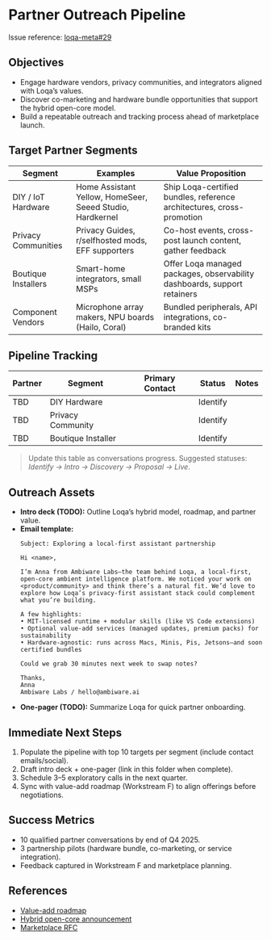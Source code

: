 # Partner Outreach Pipeline

Issue reference: [loqa-meta#29](https://github.com/ambiware-labs/loqa-meta/issues/29)

## Objectives
- Engage hardware vendors, privacy communities, and integrators aligned with Loqa’s values.
- Discover co-marketing and hardware bundle opportunities that support the hybrid open-core model.
- Build a repeatable outreach and tracking process ahead of marketplace launch.

## Target Partner Segments

| Segment | Examples | Value Proposition |
| --- | --- | --- |
| DIY / IoT Hardware | Home Assistant Yellow, HomeSeer, Seeed Studio, Hardkernel | Ship Loqa-certified bundles, reference architectures, cross-promotion |
| Privacy Communities | Privacy Guides, r/selfhosted mods, EFF supporters | Co-host events, cross-post launch content, gather feedback |
| Boutique Installers | Smart-home integrators, small MSPs | Offer Loqa managed packages, observability dashboards, support retainers |
| Component Vendors | Microphone array makers, NPU boards (Hailo, Coral) | Bundled peripherals, API integrations, co-branded kits |

## Pipeline Tracking

| Partner | Segment | Primary Contact | Status | Notes |
| --- | --- | --- | --- | --- |
| TBD | DIY Hardware |  | Identify |  |
| TBD | Privacy Community |  | Identify |  |
| TBD | Boutique Installer |  | Identify |  |

> Update this table as conversations progress. Suggested statuses: *Identify → Intro → Discovery → Proposal → Live*.

## Outreach Assets

- **Intro deck (TODO):** Outline Loqa’s hybrid model, roadmap, and partner value.
- **Email template:**
  ```text
  Subject: Exploring a local-first assistant partnership

  Hi <name>,

  I’m Anna from Ambiware Labs—the team behind Loqa, a local-first, open-core ambient intelligence platform. We noticed your work on <product/community> and think there’s a natural fit. We’d love to explore how Loqa’s privacy-first assistant stack could complement what you’re building.

  A few highlights:
  • MIT-licensed runtime + modular skills (like VS Code extensions)
  • Optional value-add services (managed updates, premium packs) for sustainability
  • Hardware-agnostic: runs across Macs, Minis, Pis, Jetsons—and soon certified bundles

  Could we grab 30 minutes next week to swap notes?

  Thanks,
  Anna
  Ambiware Labs / hello@ambiware.ai
  ```
- **One-pager (TODO):** Summarize Loqa for quick partner onboarding.

## Immediate Next Steps
1. Populate the pipeline with top 10 targets per segment (include contact emails/social).
2. Draft intro deck + one-pager (link in this folder when complete).
3. Schedule 3–5 exploratory calls in the next quarter.
4. Sync with value-add roadmap (Workstream F) to align offerings before negotiations.

## Success Metrics
- 10 qualified partner conversations by end of Q4 2025.
- 3 partnership pilots (hardware bundle, co-marketing, or service integration).
- Feedback captured in Workstream F and marketplace planning.

## References
- [Value-add roadmap](../../roadmap/workstream-f/value_add_roadmap.md)
- [Hybrid open-core announcement](https://ambiware.ai/blog/2025-09-28-loqa-hybrid-open-core-model.html)
- [Marketplace RFC](../../rfcs/RFC-0003_loqa_marketplace_mvp.md)
